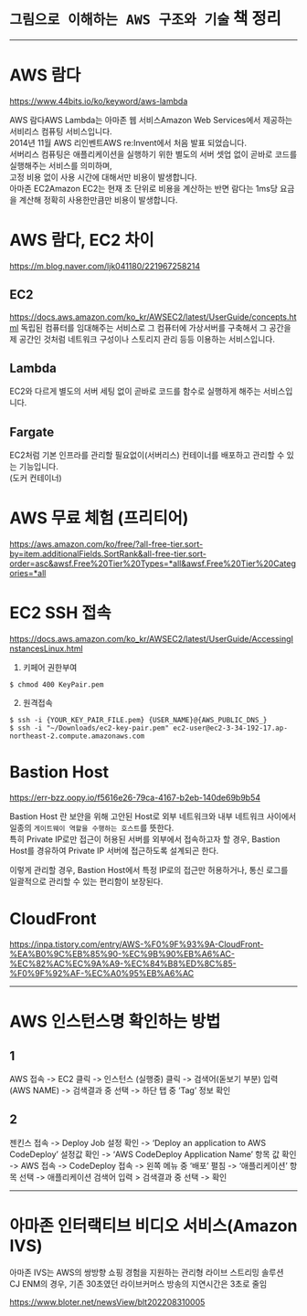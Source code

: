 # `그림으로 이해하는 AWS 구조와 기술` 책 정리

---

# AWS 람다

https://www.44bits.io/ko/keyword/aws-lambda

AWS 람다AWS Lambda는 아마존 웹 서비스Amazon Web Services에서 제공하는 서비리스 컴퓨팅 서비스입니다.  
2014년 11월 AWS 리인벤트AWS re:Invent에서 처음 발표 되었습니다.  
서버리스 컴퓨팅은 애플리케이션을 실행하기 위한 별도의 서버 셋업 없이 곧바로 코드를 실행해주는 서비스를 의미하며,  
고정 비용 없이 사용 시간에 대해서만 비용이 발생합니다.  
아마존 EC2Amazon EC2는 현재 초 단위로 비용을 계산하는 반면 람다는 1ms당 요금을 계산해 정확히 사용한만큼만 비용이 발생합니다.

# AWS 람다, EC2 차이

https://m.blog.naver.com/ljk041180/221967258214

## EC2

https://docs.aws.amazon.com/ko_kr/AWSEC2/latest/UserGuide/concepts.html
독립된 컴퓨터를 임대해주는 서비스로 그 컴퓨터에 가상서버를 구축해서 그 공간을 제 공간인 것처럼 네트워크 구성이나 스토리지 관리 등등 이용하는 서비스입니다.

## Lambda

EC2와 다르게 별도의 서버 세팅 없이 곧바로 코드를 함수로 실행하게 해주는 서비스입니다.

## Fargate

EC2처럼 기본 인프라를 관리할 필요없이(서버리스) 컨테이너를 배포하고 관리할 수 있는 기능입니다.  
(도커 컨테이너)

# AWS 무료 체험 (프리티어)

https://aws.amazon.com/ko/free/?all-free-tier.sort-by=item.additionalFields.SortRank&all-free-tier.sort-order=asc&awsf.Free%20Tier%20Types=*all&awsf.Free%20Tier%20Categories=*all

# EC2 SSH 접속

https://docs.aws.amazon.com/ko_kr/AWSEC2/latest/UserGuide/AccessingInstancesLinux.html

1. 키페어 권한부여

```
$ chmod 400 KeyPair.pem
```

2. 원격접속

```
$ ssh -i {YOUR_KEY_PAIR_FILE.pem} {USER_NAME}@{AWS_PUBLIC_DNS_}
$ ssh -i "~/Downloads/ec2-key-pair.pem" ec2-user@ec2-3-34-192-17.ap-northeast-2.compute.amazonaws.com
```

# Bastion Host

https://err-bzz.oopy.io/f5616e26-79ca-4167-b2eb-140de69b9b54

Bastion Host 란 보안을 위해 고안된 Host로 외부 네트워크와 내부 네트워크 사이에서 일종의 `게이트웨이 역할을 수행하는 호스트`를 뜻한다.  
특히 Private IP로만 접근이 허용된 서버를 외부에서 접속하고자 할 경우, Bastion Host를 경유하여 Private IP 서버에 접근하도록 설계되곤 한다.

이렇게 관리할 경우, Bastion Host에서 특정 IP로의 접근만 허용하거나, 통신 로그를 일괄적으로 관리할 수 있는 편리함이 보장된다.

# CloudFront

https://inpa.tistory.com/entry/AWS-%F0%9F%93%9A-CloudFront-%EA%B0%9C%EB%85%90-%EC%9B%90%EB%A6%AC-%EC%82%AC%EC%9A%A9-%EC%84%B8%ED%8C%85-%F0%9F%92%AF-%EC%A0%95%EB%A6%AC

---

# AWS 인스턴스명 확인하는 방법

## 1

AWS 접속 ->
EC2 클릭 ->
인스턴스 (실행중) 클릭 ->
검색어(돋보기 부분) 입력 (AWS NAME) ->
검색결과 중 선택 ->
하단 탭 중 ‘Tag’ 정보 확인

## 2

젠킨스 접속 ->
Deploy Job 설정 확인 ->
‘Deploy an application to AWS CodeDeploy’ 설정값 확인 ->
‘AWS CodeDeploy Application Name’ 항목 값 확인 ->
AWS 접속 ->
CodeDeploy 접속 ->
왼쪽 메뉴 중 ‘배포’ 펼침 ->
‘애플리케이션’ 항목 선택 ->
애플리케이션 검색어 입력 >
검색결과 중 선택 ->
확인

---

# 아마존 인터랙티브 비디오 서비스(Amazon IVS)

아마존 IVS는 AWS의 쌍방향 쇼핑 경험을 지원하는 관리형 라이브 스트리밍 솔루션  
CJ ENM의 경우, 기존 30초였던 라이브커머스 방송의 지연시간은 3초로 줄임

https://www.bloter.net/newsView/blt202208310005
